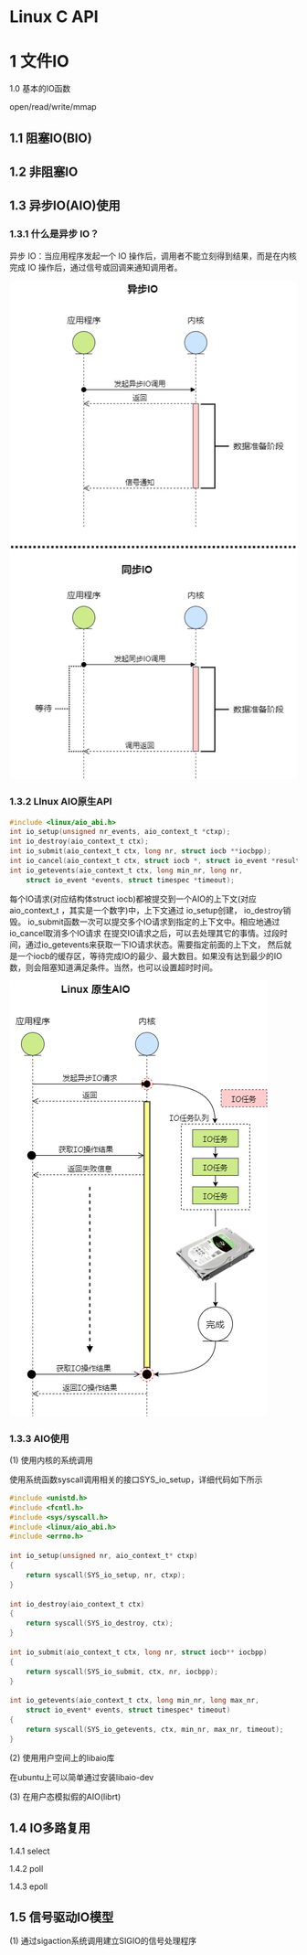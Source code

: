 # Linux C API

# 1 文件IO

1.0 基本的IO函数

open/read/write/mmap

## 1.1 阻塞IO(BIO)

## 1.2 非阻塞IO

## 1.3 异步IO(AIO)使用

### 1.3.1 什么是异步 IO？

异步 IO：当应用程序发起一个 IO 操作后，调用者不能立刻得到结果，而是在内核完成 IO 操作后，通过信号或回调来通知调用者。

![img](linux_capi.md.res\aio.png)

### 1.3.2 LInux AIO原生API

```c
#include <linux/aio_abi.h>
int io_setup(unsigned nr_events, aio_context_t *ctxp);
int io_destroy(aio_context_t ctx);
int io_submit(aio_context_t ctx, long nr, struct iocb **iocbpp);
int io_cancel(aio_context_t ctx, struct iocb *, struct io_event *result);
int io_getevents(aio_context_t ctx, long min_nr, long nr,
    struct io_event *events, struct timespec *timeout);

```

每个IO请求(对应结构体struct iocb)都被提交到一个AIO的上下文(对应aio_context_t ，其实是一个数字)中，上下文通过 io_setup创建， io_destroy销毁。
io_submit函数一次可以提交多个IO请求到指定的上下文中。相应地通过io_cancel取消多个IO请求
在提交IO请求之后，可以去处理其它的事情。过段时间，通过io_getevents来获取一下IO请求状态。需要指定前面的上下文， 然后就是一个iocb的缓存区，等待完成IO的最少、最大数目。如果没有达到最少的IO数，则会阻塞知道满足条件。当然，也可以设置超时时间。

![ker_aio.png](linux_capi.md.res/ker_aio.png)

### 1.3.3 AIO使用

(1) 使用内核的系统调用

使用系统函数syscall调用相关的接口SYS_io_setup，详细代码如下所示

```c
#include <unistd.h>
#include <fcntl.h>
#include <sys/syscall.h>
#include <linux/aio_abi.h>
#include <errno.h>

int io_setup(unsigned nr, aio_context_t* ctxp)
{
	return syscall(SYS_io_setup, nr, ctxp);
}

int io_destroy(aio_context_t ctx)
{
	return syscall(SYS_io_destroy, ctx);
}

int io_submit(aio_context_t ctx, long nr, struct iocb** iocbpp)
{
	return syscall(SYS_io_submit, ctx, nr, iocbpp);
}

int io_getevents(aio_context_t ctx, long min_nr, long max_nr,
	struct io_event* events, struct timespec* timeout)
{
	return syscall(SYS_io_getevents, ctx, min_nr, max_nr, timeout);
}

```

(2) 使用用户空间上的libaio库

在ubuntu上可以简单通过安装libaio-dev

(3) 在用户态模拟假的AIO(librt)

## 1.4 IO多路复用

1.4.1 select

1.4.2 poll

1.4.3 epoll

## 1.5 信号驱动IO模型

(1) 通过sigaction系统调用建立SIGIO的信号处理程序